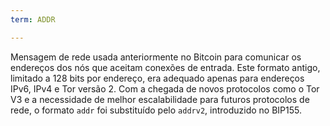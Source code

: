 ```yaml
---
term: ADDR

---
```

Mensagem de rede usada anteriormente no Bitcoin para comunicar os endereços dos nós que aceitam conexões de entrada. Este formato antigo, limitado a 128 bits por endereço, era adequado apenas para endereços IPv6, IPv4 e Tor versão 2. Com a chegada de novos protocolos como o Tor V3 e a necessidade de melhor escalabilidade para futuros protocolos de rede, o formato `addr` foi substituído pelo `addrv2`, introduzido no BIP155.